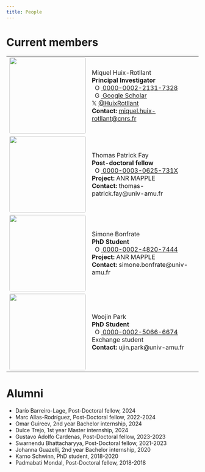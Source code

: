 ```yaml
---
title: People
---
```


<html>
  <style>
.page-header {
  color: #000;
  text-align: center;
  background-color: $header-bg-color;
  background-image: url("./images/header.png");
  background-repeat: no-repeat;
  background-size: cover;
  margin: 0 auto;

}
  .btn {
    color: #000;
    border-color: #000; 
    background-color: #fff;
  } 

  .btn:hover {
    color: #000;
    text-decoration: none;
    border-color: #000;
    background-color: #7c940ea1;
  }

table, tr, td, th{
padding: 10px;
margin: auto;
border: none;
}
</style>

<body>
<h1>Current members</h1> 

<table>
<tr>
  <td width="25%">
  <center>
  <image src="./images/miquel.png" position="center" style="border-radius: 4px; width: 200px"/>
  </center>
  </td>
  <td>
   Miquel Huix-Rotllant <br>
    <b>Principal Investigator</b><br>
     <a
    id="cy-effective-orcid-url"
    class="underline"
     href="https://orcid.org/0000-0002-2131-7328"
     target="_blank"
     rel="me noopener noreferrer"
     style="vertical-align: top">
     <img
        src="https://orcid.org/sites/default/files/images/orcid_16x16.png"
        style="width: 1em; margin-inline-start: 0.5em"
        alt="ORCID iD icon"/>
     0000-0002-2131-7328
    </a> <br>
<a
    id="cy-effective-orcid-url"
    class="underline"
     href="https://scholar.google.com/citations?user=4-Y_V40AAAAJ"
     target="_blank"
     rel="me noopener noreferrer"
     style="vertical-align: top">
     <img
        src="https://upload.wikimedia.org/wikipedia/commons/thumb/c/c7/Google_Scholar_logo.svg/240px-Google_Scholar_logo.svg.png"
        style="width: 1em; margin-inline-start: 0.5em"
        alt="Google Scholar icon"/>
      Google Scholar
    </a> <br>
𝕏 <a href="https://twitter.com/HuixRotllant" target="_blank">@HuixRotllant</a>
  <br>
  <b>Contact:</b> <a href="mailto:miquel.huix-rotllant@cnrs.fr" target="_self" rel="noopener noreferrer">miquel.huix-rotllant@cnrs.fr</a><br>
  </td>
</tr>

<!-- <tr>
  <td width="25%">
  <center>
  <image src="./images/marc.png" position="center" style="border-radius: 4px; width: 200px"/>
  </center>
  </td>
  <td>
   Marc Alías-Rodriguez <br>
    <b>Post-doctoral fellow</b><br>
     <a
    id="cy-effective-orcid-url"
    class="underline"
     href="https://orcid.org/0000-0002-1826-4552"
     target="_blank"
     rel="me noopener noreferrer"
     style="vertical-align: top">
     <img
        src="https://orcid.org/sites/default/files/images/orcid_16x16.png"
        style="width: 1em; margin-inline-start: 0.5em"
        alt="ORCID iD icon"/>
     0000-0002-1826-4552
    </a> <br>
  𝕏 <a href="https://twitter.com/maliasrodrig" target="_blank">@MAliasRodrig</a>
  <br>
  <b>Project:</b> ANR MULTICROSS<br>
  <b>Contact:</b> marc.alias-rodriguez@univ-amu.fr<br>
  </td>
</tr> -->
    
<!-- <tr>
  <td width="25%">
  <center>
  <image src="./images/dario.png" position="center" style="border-radius: 4px; width: 200px"/>
  </center>
  </td>
  <td>
   Darío Barreiro-Lage <br>
    <b>Post-doctoral fellow</b>
  <br>
  <b>Project:</b> ANR ULTRARCHEA<br>
  <b>Contact:</b> dario.barreiro-lage@univ-amu.fr<br>
  </td>
</tr> -->
  <tr>
  <td width="25%">
  <center>
      <image src="./images/thomas.jpeg" position="center" style="border-radius: 4px; width: 200px"/>
  </center>
  </td>
  <td>
   Thomas Patrick Fay <br>
    <b>Post-doctoral fellow</b>
  <br>
     <a
    id="cy-effective-orcid-url"
    class="underline"
     href="https://orcid.org/0000-0003-0625-731X"
     target="_blank"
     rel="me noopener noreferrer"
     style="vertical-align: top">
     <img
        src="https://orcid.org/sites/default/files/images/orcid_16x16.png"
        style="width: 1em; margin-inline-start: 0.5em"
        alt="ORCID iD icon"/>
      0000-0003-0625-731X
    </a> <br>
  <b>Project:</b> ANR MAPPLE<br>
  <b>Contact:</b> thomas-patrick.fay@univ-amu.fr<br>
  </td>
</tr>
<tr>
  <td width="25%">
  <center>
  <image src="./images/simone.png" position="center" style="border-radius: 4px; width: 200px"/>
  </center>
  </td>
  <td>
   Simone Bonfrate <br>
    <b>PhD Student</b>
  <br>
     <a
    id="cy-effective-orcid-url"
    class="underline"
     href="https://orcid.org/0000-0002-4820-7444"
     target="_blank"
     rel="me noopener noreferrer"
     style="vertical-align: top">
     <img
        src="https://orcid.org/sites/default/files/images/orcid_16x16.png"
        style="width: 1em; margin-inline-start: 0.5em"
        alt="ORCID iD icon"/>
      0000-0002-4820-7444
    </a> <br>
  <b>Project:</b> ANR MAPPLE<br>
  <b>Contact:</b> simone.bonfrate@univ-amu.fr<br>
  </td>
</tr>
<tr>
  <td width="25%">
  <center>
  <image src="./images/woojin.jpeg" position="center" style="border-radius: 4px; width: 200px"/>
  </center>
  </td>
  <td>
   Woojin Park <br>
    <b>PhD Student</b><br>
         <a
    id="cy-effective-orcid-url"
    class="underline"
     href="https://orcid.org/0000-0002-5066-6674"
     target="_blank"
     rel="me noopener noreferrer"
     style="vertical-align: top">
     <img
        src="https://orcid.org/sites/default/files/images/orcid_16x16.png"
        style="width: 1em; margin-inline-start: 0.5em"
        alt="ORCID iD icon"/>
      0000-0002-5066-6674
    </a>
  <br>
  Exchange student<br>
  <b>Contact:</b> ujin.park@univ-amu.fr<br>
  </td>
</tr>
<!-- <tr>
  <td width="25%">
  <center>
  <image src="./images/dulce.jpeg" position="center" style="border-radius: 4px; width: 200px"/>
  </center>
  </td>
  <td>
   Dulce Trejo <br>
    <b>Master Student</b><br>
  <br>
  Internship<br>
  </td>
</tr> -->
  </table>    


<h1>Alumni</h1> 
<ul>
<li> Darío Barreiro-Lage, Post-Doctoral fellow, 2024 </li>
<li> Marc Alías-Rodríguez, Post-Doctoral fellow, 2022-2024 </li>
<li> Omar Guireev, 2nd year Bachelor internship, 2024 </li>
<li> Dulce Trejo, 1st year Master internship, 2024 </li>
<li> Gustavo Adolfo Cardenas, Post-Doctoral fellow, 2023-2023 </li>
<li> Swarnendu Bhattacharyya, Post-Doctoral fellow, 2021-2023 </li>
<li> Johanna Guazelli, 2nd year Bachelor internship, 2020 </li>
<li> Karno Schwinn, PhD student, 2018-2020 </li>
<li> Padmabati Mondal, Post-Doctoral fellow, 2018-2018</li>
</ul>

</body>
</html>




